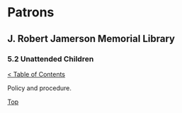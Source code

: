 [0]: ../README.md
[5.2]: unattended-children.md

# Patrons
## J. Robert Jamerson Memorial Library
### 5.2 Unattended Children
[< Table of Contents][0]

Policy and procedure.

[Top][5.2]